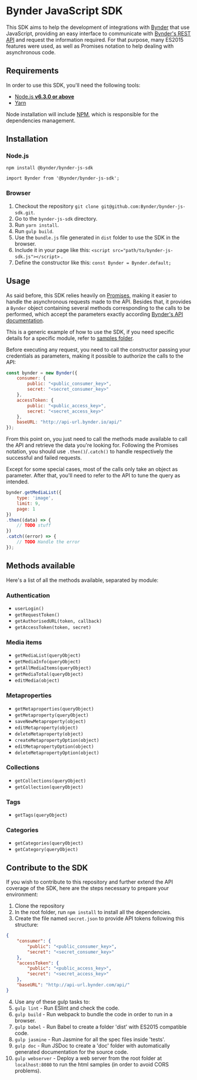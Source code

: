 # Bynder JavaScript SDK
This SDK aims to help the development of integrations with [Bynder](https://www.bynder.com/en/) that use JavaScript, providing an easy interface to communicate with [Bynder's REST API](https://developer-docs.bynder.com/API/) and request the information required.
For that purpose, many ES2015 features were used, as well as Promises notation to help dealing with asynchronous code.

## Requirements
In order to use this SDK, you'll need the following tools:

* [Node.js **v6.3.0 or above**](https://nodejs.org/)
* [Yarn](https://yarnpkg.com/)

Node installation will include [NPM](https://www.npmjs.com/), which is responsible for the dependencies management.

## Installation

### Node.js

`npm install @bynder/bynder-js-sdk`

`import Bynder from '@bynder/bynder-js-sdk';`

### Browser

1. Checkout the repository `git clone git@github.com:Bynder/bynder-js-sdk.git`.
2. Go to the `bynder-js-sdk` directory.
3. Run `yarn install`.
4. Run `gulp build`.
5. Use the `bundle.js` file generated in `dist` folder to use the SDK in the browser.
6. Include it in your page like this: `<script src="path/to/bynder-js-sdk.js"></script>` .
7. Define the constructor like this: `const Bynder = Bynder.default;`

## Usage
As said before, this SDK relies heavily on [Promises](https://developers.google.com/web/fundamentals/getting-started/primers/promises), making it easier to handle the asynchronous requests made to the API.
Besides that, it provides a `Bynder` object containing several methods corresponding to the calls to be performed, which accept the parameters exactly according [Bynder's API documentation](http://docs.bynder.apiary.io/).

This is a generic example of how to use the SDK, if you need specific details for a specific module, refer to [samples folder](https://github.com/Bynder/bynder-js-sdk/tree/master/samples).

Before executing any request, you need to call the constructor passing your credentials as parameters, making it possible to authorize the calls to the API:

```js
const bynder = new Bynder({
    consumer: {
        public: "<public_consumer_key>",
        secret: "<secret_consumer_key>"
    },
    accessToken: {
        public: "<public_access_key>",
        secret: "<secret_access_key>"
    },
    baseURL: "http://api-url.bynder.io/api/"
});
```

From this point on, you just need to call the methods made available to call the API and retrieve the data you're looking for. Following the Promises notation, you should use `.then()`/`.catch()` to handle respectively the successful and failed requests.

Except for some special cases, most of the calls only take an object as parameter. After that, you'll need to refer to the API to tune the query as intended.

```js
bynder.getMediaList({
    type: 'image',
    limit: 9,
    page: 1
})
.then((data) => {
    // TODO stuff
})
.catch((error) => {
    // TODO Handle the error
});
```

## Methods available
Here's a list of all the methods available, separated by module:

### Authentication
* `userLogin()`
* `getRequestToken()`
* `getAuthorisedURL(token, callback)`
* `getAccessToken(token, secret)`

### Media items
* `getMediaList(queryObject)`
* `getMediaInfo(queryObject)`
* `getAllMediaItems(queryObject)`
* `getMediaTotal(queryObject)`
* `editMedia(object)`

### Metaproperties
* `getMetaproperties(queryObject)`
* `getMetaproperty(queryObject)`
* `saveNewMetaproperty(object)`
* `editMetaproperty(object)`
* `deleteMetaproperty(object)`
* `createMetapropertyOption(object)`
* `editMetapropertyOption(object)`
* `deleteMetapropertyOption(object)`

### Collections
* `getCollections(queryObject)`
* `getCollection(queryObject)`

### Tags
* `getTags(queryObject)`

### Categories
* `getCategories(queryObject)`
* `getCategory(queryObject)`

## Contribute to the SDK
If you wish to contribute to this repository and further extend the API coverage of the SDK, here are the steps necessary to prepare your environment:

1. Clone the repository
2. In the root folder, run `npm install` to install all the dependencies.
3. Create the file named `secret.json` to provide API tokens following this structure:
```json
{   
    "consumer": {
        "public": "<public_consumer_key>",
        "secret": "<secret_consumer_key>"
    },
    "accessToken": {
        "public": "<public_access_key>",
        "secret": "<secret_access_key>"
    },
    "baseURL": "http://api-url.bynder.com/api/"
}
```
4. Use any of these gulp tasks to:
  1. `gulp lint` - Run ESlint and check the code.
  2. `gulp build` - Run webpack to bundle the code in order to run in a browser.
  3. `gulp babel` - Run Babel to create a folder 'dist' with ES2015 compatible code.
  4. `gulp jasmine` - Run Jasmine for all the spec files inside 'tests'.
  5. `gulp doc` - Run JSDoc to create a 'doc' folder with automatically generated documentation for the source code.
  6. `gulp webserver` - Deploy a web server from the root folder at `localhost:8080` to run the html samples (in order to avoid CORS problems). 
